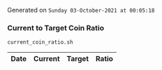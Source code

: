 Generated on `Sunday 03-October-2021 at 00:05:18`

### Current to Target Coin Ratio
`current_coin_ratio.sh`

Date|Current|Target|Ratio
---|---|---|---
